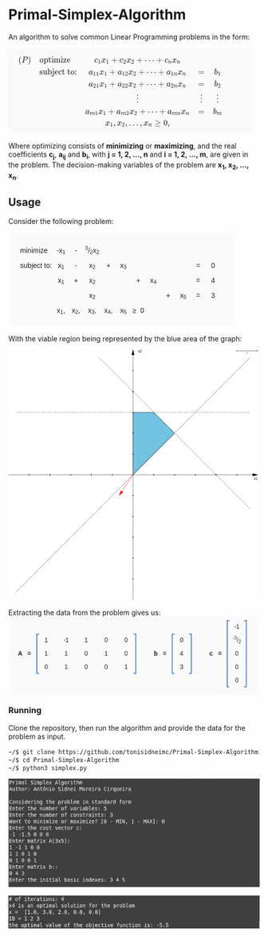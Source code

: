 # Primal-Simplex-Algorithm
An algorithm to solve common Linear Programming problems in the form:

![](img/standard_form.png)

Where optimizing consists of **minimizing** or **maximizing**, and the real coefficients **c<sub>j</sub>**, **a<sub>ij</sub>** and **b<sub>i</sub>**, with **j = 1, 2, ..., n** and **i = 1, 2, ..., m**, are given in the problem. The decision-making variables of the problem are **x<sub>1</sub>, x<sub>2</sub>, ..., x<sub>n</sub>**.

## Usage

Consider the following problem:

![](img/ex1.png)

With the viable region being represented by the blue area of the graph:

<img src="img/graph.png" style="zoom:50%;" />

Extracting the data from the problem gives us:![](img/extracted_data.png)

### Running

Clone the repository, then run the algorithm and provide the data for the problem as input.

```shell
~/$ git clone https://github.com/tonisidneimc/Primal-Simplex-Algorithm
~/$ cd Primal-Simplex-Algorithm
~/$ python3 simplex.py
```

![](img/r1.png)

![](img/r2.png)